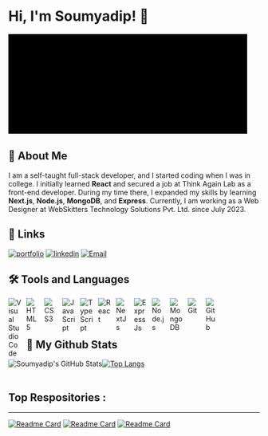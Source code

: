 # Hi, I'm Soumyadip! 👋

![](https://github.com/Soumyadip-62/Soumyadip-62/blob/main/giphy.gif)


## 🚀 About Me

I am a self-taught full-stack developer, and I started coding when I was in college. I initially learned **React** and secured a job at Think Again Lab as a front-end developer. During my time there, I expanded my skills by learning **Next.js**, **Node.js**, **MongoDB**, and **Express**. Currently, I am working as a Web Designer at WebSkitters Technology Solutions Pvt. Ltd. since July 2023.


## 🔗 Links

[![portfolio](https://img.shields.io/badge/my_portfolio-000?style=for-the-badge&logo=ko-fi&logoColor=white)](https://soumyadip-62.github.io/portfolio/)
[![linkedin](https://img.shields.io/badge/linkedin-0A66C2?style=for-the-badge&logo=linkedin&logoColor=white)](https://www.linkedin.com/in/soumyadip-pandit-8a2b881a3/)
[![Email](https://img.shields.io/badge/Email-1DA1F2?style=for-the-badge&logo=Gmail&logoColor=white)](panditsoumya35@gmail.com)

## 🛠 Tools and Languages


<img align="left" alt="Visual Studio Code" width="26px" src="https://cdn.jsdelivr.net/gh/devicons/devicon/icons/vscode/vscode-original.svg" style="padding-right:10px;" />
<img align="left" alt="HTML5" width="26px" src="https://cdn.jsdelivr.net/gh/devicons/devicon/icons/html5/html5-original.svg" style="padding-right:10px;" />
<img align="left" alt="CSS3" width="26px" src="https://cdn.jsdelivr.net/gh/devicons/devicon/icons/css3/css3-original.svg" style="padding-right:10px;" />

<img align="left" alt="JavaScript" width="26px" src="https://cdn.jsdelivr.net/gh/devicons/devicon/icons/javascript/javascript-original.svg" style="padding-right:10px;" />
<img align="left" alt="TypeScript" width="26px" src="https://cdn.jsdelivr.net/gh/devicons/devicon/icons/typescript/typescript-original.svg" style="padding-right:10px;" />
<img align="left" alt="React" width="26px" src="https://cdn.jsdelivr.net/gh/devicons/devicon/icons/react/react-original.svg" style="padding-right:10px;" />
<img align="left" alt="NextJs" width="26px" src="https://cdn.jsdelivr.net/gh/devicons/devicon/icons/nextjs/nextjs-original.svg" style="padding-right:10px;" />
<img align="left" alt="ExpressJs" width="26px" src="https://cdn.jsdelivr.net/gh/devicons/devicon/icons/express/express-original.svg" style="padding-right:10px;" />

<img align="left" alt="Node.js" width="26px" src="https://cdn.jsdelivr.net/gh/devicons/devicon/icons/nodejs/nodejs-original.svg" style="padding-right:10px;" />

<img align="left" alt="MongoDB" width="26px" src="https://cdn.jsdelivr.net/gh/devicons/devicon/icons/mongodb/mongodb-original.svg" style="padding-right:10px;" />

<img align="left" alt="Git" width="26px" src="https://cdn.jsdelivr.net/gh/devicons/devicon/icons/git/git-original.svg" style="padding-right:10px;" />
<img align="left" alt="GitHub" width="26px" src="https://user-images.githubusercontent.com/3369400/139447912-e0f43f33-6d9f-45f8-be46-2df5bbc91289.png" style="padding-right:10px;" />

<br>
<br>
<br>

## 🧠 My Github Stats

  

 <div> <img align="left" alt="Soumyadip's GitHub Stats" src="https://github-readme-stats.vercel.app/api?username=Soumyadip-62&show_icons=true&hide_border=false&title_color=ff652f&icon_color=FFE400&bg_color=09131B&text_color=ffffff&border_color=0c1a25" /> </div>








[![Top Langs](https://github-readme-stats.vercel.app/api/top-langs/?username=Soumyadip-62&layout=compact&theme=codeSTACKr)](https://github.com/anuraghazra/github-readme-stats)
<br>
<br>
## Top Respositories : 
---

[![Readme Card](https://github-readme-stats.vercel.app/api/pin/?username=Soumyadip-62&repo=portfolio&theme=codeSTACKr)](https://github.com/anuraghazra/github-readme-stats)
[![Readme Card](https://github-readme-stats.vercel.app/api/pin/?username=Soumyadip-62&repo=budget-tracker-frontend&theme=codeSTACKr)](https://github.com/anuraghazra/github-readme-stats)
[![Readme Card](https://github-readme-stats.vercel.app/api/pin/?username=Soumyadip-62&repo=Budget-tracker-backend&theme=codeSTACKr)](https://github.com/anuraghazra/github-readme-stats)
<!---
Soumyadip-62/Soumyadip-62 is a ✨ special ✨ repository because its `README.md` (this file) appears on your GitHub profile.
You can click the Preview link to take a look at your changes.
--->
